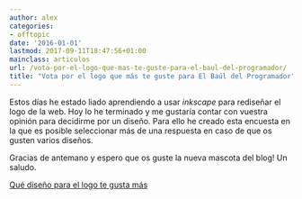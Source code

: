 ```yaml
---
author: alex
categories:
- offtopic
date: '2016-01-01'
lastmod: 2017-09-11T18:47:56+01:00
mainclass: articulos
url: /vota-por-el-logo-que-mas-te-guste-para-el-baul-del-programador/
title: "Vota por el logo que más te guste para El Baúl del Programador"
---
```


Estos días he estado liado aprendiendo a usar *inkscape* para rediseñar el logo de la web. Hoy lo he terminado y me gustaría contar con vuestra opinión para decidirme por un diseño. Para ello he creado esta encuesta en la que es posible seleccionar más de una respuesta en caso de que os gusten varios diseños.

Gracias de antemano y espero que os guste la nueva mascota del blog! Un saludo.

<!--more--><!--ad-->
<noscript>
<a href="http://polldaddy.com/poll/7207708/">Qué diseño para el logo te gusta más</a>
</noscript>


<figure>
    <amp-img sizes="(min-width: 978px) 978px, 100vw" on="tap:lightbox1" role="button" tabindex="0" layout="responsive" src="/img/2013/06/LOGOS.png" alt="LOGOS" width="978px" height="786px" />
</figure>
